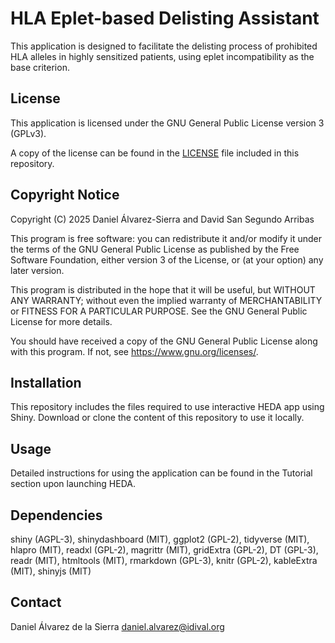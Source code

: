 # HLA Eplet-based Delisting Assistant

This application is designed to facilitate the delisting process of prohibited HLA alleles in highly sensitized patients, using eplet incompatibility as the base criterion.

## License

This application is licensed under the GNU General Public License version 3 (GPLv3).

A copy of the license can be found in the [LICENSE](LICENSE) file included in this repository.

## Copyright Notice

Copyright (C) 2025 Daniel Álvarez-Sierra and David San Segundo Arribas

This program is free software: you can redistribute it and/or modify it under the terms of the GNU General Public License as published by the Free Software Foundation, either version 3 of the License, or (at your option) any later version.

This program is distributed in the hope that it will be useful, but WITHOUT ANY WARRANTY; without even the implied warranty of MERCHANTABILITY or FITNESS FOR A PARTICULAR PURPOSE. See the GNU General Public License for more details.

You should have received a copy of the GNU General Public License along with this program. If not, see <https://www.gnu.org/licenses/>.

## Installation

This repository includes the files required to use interactive HEDA app using Shiny. Download or clone the content of this repository to use it locally.

## Usage

Detailed instructions for using the application can be found in the Tutorial section upon launching HEDA.

## Dependencies

shiny (AGPL-3), shinydashboard (MIT), ggplot2 (GPL-2), tidyverse (MIT), hlapro (MIT), readxl (GPL-2), magrittr (MIT), gridExtra (GPL-2), DT (GPL-3), readr (MIT), htmltools (MIT), rmarkdown (GPL-3), knitr (GPL-2), kableExtra (MIT), shinyjs (MIT)

## Contact
Daniel Álvarez de la Sierra
daniel.alvarez@idival.org
